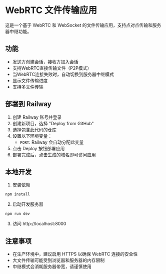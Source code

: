 # WebRTC 文件传输应用

这是一个基于 WebRTC 和 WebSocket 的文件传输应用，支持点对点传输和服务器中继功能。

## 功能

- 发送方创建会话，接收方加入会话
- 支持WebRTC直接传输文件（P2P模式）
- 当WebRTC连接失败时，自动切换到服务器中继模式
- 显示文件传输进度
- 支持多文件传输

## 部署到 Railway

1. 创建 Railway 账号并登录
2. 创建新项目，选择 "Deploy from GitHub"
3. 选择包含此代码的仓库
4. 设置以下环境变量：
   - `PORT`: Railway 会自动分配此变量
5. 点击 Deploy 按钮部署应用
6. 部署完成后，点击生成的域名即可访问应用

## 本地开发

1. 安装依赖
```
npm install
```

2. 启动开发服务器
```
npm run dev
```

3. 访问 http://localhost:8000

## 注意事项

- 在生产环境中，建议启用 HTTPS 以确保 WebRTC 连接的安全性
- 大文件传输可能受到浏览器和服务器的内存限制
- 中继模式会消耗服务器带宽，请谨慎使用 